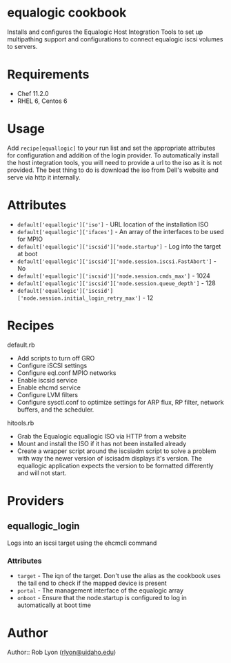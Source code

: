 # equalogic cookbook

Installs and configures the Equalogic Host Integration Tools to set up multipathing support and configurations to connect equalogic iscsi volumes to servers.

# Requirements
- Chef 11.2.0
- RHEL 6, Centos 6

# Usage

Add `recipe[equallogic]` to your run list and set the appropriate attributes for configuration and addition of the login provider.  To automatically install the host integration tools, you will need to provide a url to the iso as it is not provided.  The best thing to do is download the iso from Dell's website and serve via http it internally.

# Attributes

* `default['equallogic']['iso']` - URL location of the installation ISO
* `default['equallogic']['ifaces']` - An array of the interfaces to be used for MPIO
* `default['equallogic']['iscsid']['node.startup']` - Log into the target at boot
* `default['equallogic']['iscsid']['node.session.iscsi.FastAbort']` - No
* `default['equallogic']['iscsid']['node.session.cmds_max']` - 1024
* `default['equallogic']['iscsid']['node.session.queue_depth']` - 128
* `default['equallogic']['iscsid']['node.session.initial_login_retry_max']` - 12

# Recipes

default.rb

* Add scripts to turn off GRO
* Configure iSCSI settings
* Configure eql.conf MPIO networks
* Enable iscsid service
* Enable ehcmd service
* Configure LVM filters
* Configure sysctl.conf to optimize settings for ARP flux, RP filter, network buffers, and the scheduler.

hitools.rb

* Grab the Equalogic equallogic ISO via HTTP from a website
* Mount and install the ISO if it has not been installed already
* Create a wrapper script around the iscsiadm script to solve a problem with way the newer version of iscisadm displays it's version.  The equallogic application expects the version to be formatted differently and will not start.

# Providers

## equallogic_login
Logs into an iscsi target using the ehcmcli command

### Attributes

* `target` - The iqn of the target.  Don't use the alias as the cookbook uses the tail end to check if the mapped device is present
* `portal` - The management interface of the equalogic array
* `onboot` - Ensure that the node.startup is configured to log in automatically at boot time

# Author
Author:: Rob Lyon (rlyon@uidaho.edu)
